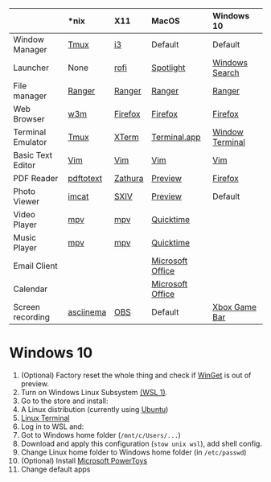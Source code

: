 |                 |\*nix                                               |X11                                                  |MacOS                                                          |Windows 10|
|:----------------|:---------------------------------------------------|:----------------------------------------------------|:--------------------------------------------------------------|:---|
|Window Manager   |[Tmux](https://github.com/tmux/tmux/wiki)           |[i3](https://i3wm.org/)                              |Default                                                        |Default|
|Launcher         |None                                                |[rofi](https://github.com/davatorium/rofi)           |[Spotlight](https://en.wikipedia.org/wiki/Spotlight_(software))|[Windows Search](https://en.wikipedia.org/wiki/Windows_Search)|
|File manager     |[Ranger](https://ranger.github.io/)                 |[Ranger](https://ranger.github.io/)                  |[Ranger](https://ranger.github.io/)                            |[Ranger](https://ranger.github.io/)|
|Web Browser      |[w3m](http://w3m.sourceforge.net/)                  |[Firefox](https://www.mozilla.org/en-US/firefox/new/)|[Firefox](https://www.mozilla.org/en-US/firefox/new/)          |[Firefox](https://www.mozilla.org/en-US/firefox/new/)|
|Terminal Emulator|[Tmux](https://github.com/tmux/tmux/wiki)           |[XTerm](https://invisible-island.net/xterm/)         |[Terminal.app](https://en.wikipedia.org/wiki/Terminal_(macOS)) |[Window Terminal](https://docs.microsoft.com/en-us/windows/terminal/)|
|Basic Text Editor|[Vim](https://www.vim.org/)                         |[Vim](https://www.vim.org/)                          |[Vim](https://www.vim.org/)                                    |[Vim](https://www.vim.org/)|
|PDF Reader       |[pdftotext](https://en.wikipedia.org/wiki/Pdftotext)|[Zathura](https://pwmt.org/projects/zathura/)        |[Preview](https://support.apple.com/guide/preview/welcome/mac) |[Firefox](https://www.mozilla.org/en-US/firefox/new/)|
|Photo Viewer     |[imcat](https://github.com/stolk/imcat)             |[SXIV](https://github.com/muennich/sxiv)             |[Preview](https://support.apple.com/guide/preview/welcome/mac) |Default|
|Video Player     |[mpv](https://mpv.io/)                              |[mpv](https://mpv.io/)                               |[Quicktime](https://support.apple.com/quicktime)               ||
|Music Player     |[mpv](https://mpv.io/)                              |[mpv](https://mpv.io/)                               |[Quicktime](https://support.apple.com/quicktime)               ||
|Email Client     |                                                    |                                                     |[Microsoft Office](https://www.office.com/)                    ||
|Calendar         |                                                    |                                                     |[Microsoft Office](https://www.office.com/)                    ||
|Screen recording |[asciinema](https://asciinema.org/)                 |[OBS](https://obsproject.com/)                       |Default                                                        |[Xbox Game Bar](https://support.microsoft.com/en-us/windows/record-a-game-clip-on-your-pc-with-xbox-game-bar-2f477001-54d4-1276-9144-b0416a307f3c)|



# Windows 10

1. (Optional) Factory reset the whole thing and check if [WinGet](https://docs.microsoft.com/en-us/windows/package-manager/winget/) is out of preview.
1. Turn on Windows Linux Subsystem [(WSL 1)](https://docs.microsoft.com/en-us/windows/wsl/).
1. Go to the store and install:
  1. A Linux distribution (currently using [Ubuntu](https://www.microsoft.com/en-us/p/ubuntu/9nblggh4msv6?activetab=pivot:overviewtab))
  1. [Linux Terminal](https://www.microsoft.com/en-us/p/windows-terminal/9n0dx20hk701)
1. Log in to WSL and:
  1. Got to Windows home folder (`/mnt/c/Users/...`)
  1. Download and apply this configuration (`stow unix wsl`), add shell config.
  1. Change Linux home folder to Windows home folder (in `/etc/passwd`)
1. (Optional) Install [Microsoft PowerToys](https://docs.microsoft.com/en-us/windows/powertoys/)
1. Change default apps
